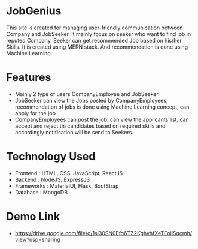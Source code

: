 # JobGenius
This site is created for managing user-friendly communication between Company and JobSeeker. It mainly focus on seeker who want to find job in reputed Company. Seeker can get recommended Job based on his/her Skills. It is created using MERN stack. And recommendation is done using Machine Learning.


# Features
- Mainly 2 type of users CompanyEmployee and JobSeeker.
- JobSeeker can view the Jobs posted by CompanyEmployees, recommendation of jobs is done using Machine Learning concept, can apply for the job
- CompanyEmployees can post the job, can view the applicants list, can accept and reject thi candidates based on required skills and accordingly notification will be send to Seekers.


# Technology Used
- Frontend : HTML, CSS, JavaScript, ReactJS
- Backend : NodeJS, ExpressJS
- Frameworks : MaterialUI, Flask, BootStrap
- Database : MongoDB

# Demo Link 
- https://drive.google.com/file/d/1si30SN0Efq6TZ2KghvhfXeTEoilSqcmh/view?usp=sharing
